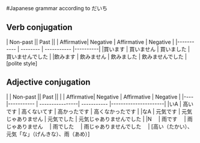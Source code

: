 #Japanese grammar according to だいち

## Verb conjugation

| Non-past              || Past                   ||
| Affirmative| Negative | Affirmative | Negative |
|----------- | -------- | ----------- |----------|
|買います     | 買いません | 買いました   | 買いませんでした | 
|飲みます     | 飲みません | 飲みました   | 飲みませんでした | 
[polite style]

## Adjective conjugation

|    | Non-past                     || Past                             ||
|    | Affirmative| Negative        | Affirmative | Negative            |
|----|----------- | ----------------| ----------- |----------------------|
|いA | 高いです    | 高くないてす      | 高かったです  | 高くなかったです       | 
|なA | 元気です    | 元気じゃありません | 元気でした   | 元気じゃありませんでした |
|N　 | 雨です    　| 雨じゃありません 　| 雨でした   　| 雨じゃありませんでした 　|
[高い（たかい）、元気「な」（げんきな）、雨（あめ）]